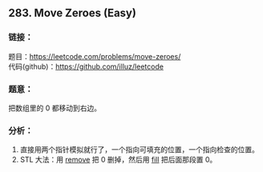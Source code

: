 ## 283. Move Zeroes (Easy)

### **链接**：
题目：https://leetcode.com/problems/move-zeroes/  
代码(github)：https://github.com/illuz/leetcode

### **题意**：
把数组里的 0 都移动到右边。

### **分析**：

1. 直接用两个指针模拟就行了，一个指向可填充的位置，一个指向检查的位置。  
2. STL 大法：用 [remove](http://www.cplusplus.com/reference/algorithm/remove) 把 0 删掉，然后用 [fill](http://www.cplusplus.com/reference/algorithm/fill) 把后面那段置 0。
